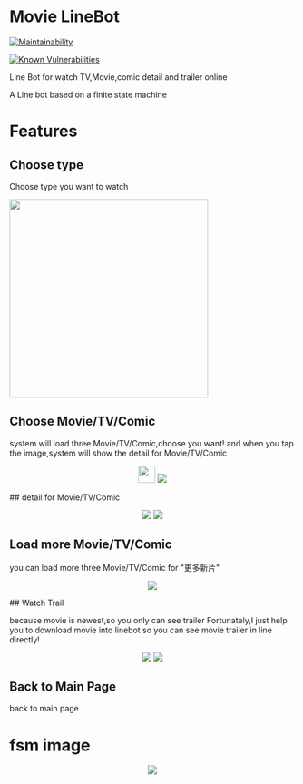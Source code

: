 # Movie LineBot

[![Maintainability](https://api.codeclimate.com/v1/badges/dc7fa47fcd809b99d087/maintainability)](https://codeclimate.com/github/NCKU-CCS/TOC-Project-2020/maintainability)

[![Known Vulnerabilities](https://snyk.io/test/github/NCKU-CCS/TOC-Project-2020/badge.svg)](https://snyk.io/test/github/NCKU-CCS/TOC-Project-2020)

Line Bot for watch TV,Movie,comic detail and trailer online

A Line bot based on a finite state machine

# Features

## Choose type

Choose type you want to watch

<p>
    <img src="feature/mainPage.jpg" width="350" height="auto">
</p>

## Choose Movie/TV/Comic

system will load three Movie/TV/Comic,choose you want!
and when you tap the image,system will show the detail for Movie/TV/Comic

<p align=center>
    <img style="width:30px; height:30px;" src="feature/movie.jpg">
    <img src="feature/tv.jpg">

</p>
## detail for Movie/TV/Comic

<p align=center>
    <img src="feature/detail.jpg">
    <img src="feature/detail2.jpg">
</p>

## Load more Movie/TV/Comic

you can load more three Movie/TV/Comic for "更多新片"

<p align=center>
    <img src="feature/loadmore.jpg">
</p>
## Watch Trail

because movie is newest,so you only can see trailer
Fortunately,I just help you to download movie into linebot
so you can see movie trailer in line directly!

<p align=center>
    <img src="feature/trailer.jpg">
    <img src="feature/mp4.jpg">
</p>

## Back to Main Page

back to main page

# fsm image

<p align=center>
    <img src="feature/fsm.png">
</p>

